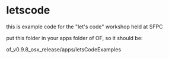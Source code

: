 # letscode

this is example code for the "let's code" workshop held at SFPC

put this folder in your apps folder of OF, so it should be: 

of_v0.9.8_osx_release/apps/letsCodeExamples



